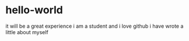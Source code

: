 # hello-world
it will be a great experience
i am a student and i love github
i have wrote a little about myself
